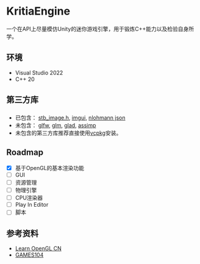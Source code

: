 # KritiaEngine
一个在API上尽量模仿Unity的迷你游戏引擎，用于锻炼C++能力以及检验自身所学。
## 环境
- Visual Studio 2022
- C++ 20

## 第三方库
###
- 已包含：
[stb_image.h](https://github.com/nothings/stb/blob/master/stb_image.h), [imgui](https://github.com/ocornut/imgui), [nlohmann json](https://github.com/nlohmann/json)
- 未包含：
[glfw](https://www.glfw.org/), [glm](https://github.com/g-truc/glm), [glad](https://glad.dav1d.de/), [assimp](https://github.com/assimp/assimp)
- 未包含的第三方库推荐直接使用[vcpkg](git@github.com:microsoft/vcpkg.git)安装。
  
## Roadmap
- [x] 基于OpenGL的基本渲染功能
- [ ] GUI
- [ ] 资源管理
- [ ] 物理引擎
- [ ] CPU渲染器
- [ ] Play In Editor
- [ ] 脚本

## 参考资料
- [Learn OpenGL CN](https://learnopengl-cn.github.io/)
- [GAMES104](https://games-cn.org/games104/)